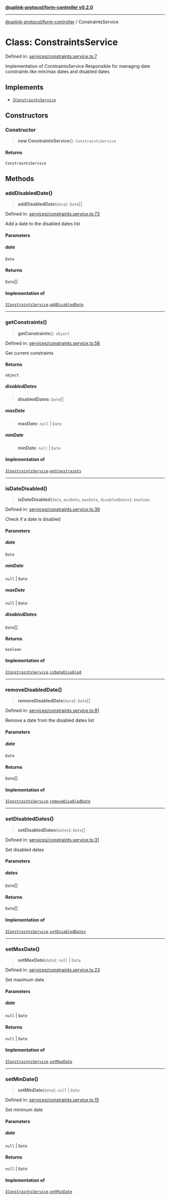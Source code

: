 [**@uplink-protocol/form-controller v0.2.0**](../README.md)

***

[@uplink-protocol/form-controller](../globals.md) / ConstraintsService

# Class: ConstraintsService

Defined in: [services/constraints.service.ts:7](https://github.com/jmkcoder/uplink-protocol-calendar/blob/4b7d7626907cceb44afccd43a3ead251daf6f222/src/services/constraints.service.ts#L7)

Implementation of ConstraintsService
Responsible for managing date constraints like min/max dates and disabled dates

## Implements

- [`IConstraintsService`](../interfaces/IConstraintsService.md)

## Constructors

### Constructor

> **new ConstraintsService**(): `ConstraintsService`

#### Returns

`ConstraintsService`

## Methods

### addDisabledDate()

> **addDisabledDate**(`date`): `Date`[]

Defined in: [services/constraints.service.ts:73](https://github.com/jmkcoder/uplink-protocol-calendar/blob/4b7d7626907cceb44afccd43a3ead251daf6f222/src/services/constraints.service.ts#L73)

Add a date to the disabled dates list

#### Parameters

##### date

`Date`

#### Returns

`Date`[]

#### Implementation of

[`IConstraintsService`](../interfaces/IConstraintsService.md).[`addDisabledDate`](../interfaces/IConstraintsService.md#adddisableddate)

***

### getConstraints()

> **getConstraints**(): `object`

Defined in: [services/constraints.service.ts:58](https://github.com/jmkcoder/uplink-protocol-calendar/blob/4b7d7626907cceb44afccd43a3ead251daf6f222/src/services/constraints.service.ts#L58)

Get current constraints

#### Returns

`object`

##### disabledDates

> **disabledDates**: `Date`[]

##### maxDate

> **maxDate**: `null` \| `Date`

##### minDate

> **minDate**: `null` \| `Date`

#### Implementation of

[`IConstraintsService`](../interfaces/IConstraintsService.md).[`getConstraints`](../interfaces/IConstraintsService.md#getconstraints)

***

### isDateDisabled()

> **isDateDisabled**(`date`, `minDate`, `maxDate`, `disabledDates`): `boolean`

Defined in: [services/constraints.service.ts:39](https://github.com/jmkcoder/uplink-protocol-calendar/blob/4b7d7626907cceb44afccd43a3ead251daf6f222/src/services/constraints.service.ts#L39)

Check if a date is disabled

#### Parameters

##### date

`Date`

##### minDate

`null` | `Date`

##### maxDate

`null` | `Date`

##### disabledDates

`Date`[]

#### Returns

`boolean`

#### Implementation of

[`IConstraintsService`](../interfaces/IConstraintsService.md).[`isDateDisabled`](../interfaces/IConstraintsService.md#isdatedisabled)

***

### removeDisabledDate()

> **removeDisabledDate**(`date`): `Date`[]

Defined in: [services/constraints.service.ts:91](https://github.com/jmkcoder/uplink-protocol-calendar/blob/4b7d7626907cceb44afccd43a3ead251daf6f222/src/services/constraints.service.ts#L91)

Remove a date from the disabled dates list

#### Parameters

##### date

`Date`

#### Returns

`Date`[]

#### Implementation of

[`IConstraintsService`](../interfaces/IConstraintsService.md).[`removeDisabledDate`](../interfaces/IConstraintsService.md#removedisableddate)

***

### setDisabledDates()

> **setDisabledDates**(`dates`): `Date`[]

Defined in: [services/constraints.service.ts:31](https://github.com/jmkcoder/uplink-protocol-calendar/blob/4b7d7626907cceb44afccd43a3ead251daf6f222/src/services/constraints.service.ts#L31)

Set disabled dates

#### Parameters

##### dates

`Date`[]

#### Returns

`Date`[]

#### Implementation of

[`IConstraintsService`](../interfaces/IConstraintsService.md).[`setDisabledDates`](../interfaces/IConstraintsService.md#setdisableddates)

***

### setMaxDate()

> **setMaxDate**(`date`): `null` \| `Date`

Defined in: [services/constraints.service.ts:23](https://github.com/jmkcoder/uplink-protocol-calendar/blob/4b7d7626907cceb44afccd43a3ead251daf6f222/src/services/constraints.service.ts#L23)

Set maximum date

#### Parameters

##### date

`null` | `Date`

#### Returns

`null` \| `Date`

#### Implementation of

[`IConstraintsService`](../interfaces/IConstraintsService.md).[`setMaxDate`](../interfaces/IConstraintsService.md#setmaxdate)

***

### setMinDate()

> **setMinDate**(`date`): `null` \| `Date`

Defined in: [services/constraints.service.ts:15](https://github.com/jmkcoder/uplink-protocol-calendar/blob/4b7d7626907cceb44afccd43a3ead251daf6f222/src/services/constraints.service.ts#L15)

Set minimum date

#### Parameters

##### date

`null` | `Date`

#### Returns

`null` \| `Date`

#### Implementation of

[`IConstraintsService`](../interfaces/IConstraintsService.md).[`setMinDate`](../interfaces/IConstraintsService.md#setmindate)
